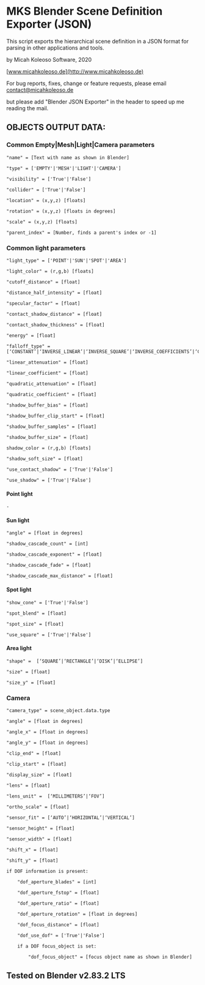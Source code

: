 # MKS Blender Scene Definition Exporter (JSON)

This script exports the hierarchical scene definition in a JSON format for parsing in other applications and tools.


by Micah Koleoso Software, 2020

[www.micahkoleoso.de](http://www.micahkoleoso.de)



For bug reports, fixes, change or feature requests, please email [contact@micahkoleoso.de](mailto:contact@micahkoleoso.de)

but please add "Blender JSON Exporter" in the header to speed up me reading the mail.



## OBJECTS OUTPUT DATA:

### Common Empty|Mesh|Light|Camera parameters

    "name" = [Text with name as shown in Blender]

    "type" = ['EMPTY'|'MESH'|'LIGHT'|'CAMERA']

    "visibility" = ['True'|'False']

    "collider" = ['True'|'False']

    "location" = (x,y,z) [floats]

    "rotation" = (x,y,z) [floats in degrees]

    "scale" = (x,y,z) [floats]

    "parent_index" = [Number, finds a parent's index or -1]   


### Common light parameters

    "light_type" = ['POINT'|'SUN'|'SPOT'|'AREA']

    "light_color" = (r,g,b) [floats]    

    "cutoff_distance" = [float]       

    "distance_half_intensity" = [float]

    "specular_factor" = [float]  
    
    "contact_shadow_distance" = [float]

    "contact_shadow_thickness" = [float]

    "energy" = [float]

    "falloff_type" = [‘CONSTANT’|‘INVERSE_LINEAR’|‘INVERSE_SQUARE’|‘INVERSE_COEFFICIENTS’|‘CUSTOM_CURVE’|‘LINEAR_QUADRATIC_WEIGHTED’]

    "linear_attenuation" = [float]

    "linear_coefficient" = [float]

    "quadratic_attenuation" = [float]

    "quadratic_coefficient" = [float]

    "shadow_buffer_bias" = [float]

    "shadow_buffer_clip_start" = [float]

    "shadow_buffer_samples" = [float]

    "shadow_buffer_size" = [float]    

    shadow_color = (r,g,b) [floats]  

    "shadow_soft_size" = [float]

    "use_contact_shadow" = ['True'|'False']

    "use_shadow" = ['True'|'False']

#### Point light

    -

#### Sun light

    "angle" = [float in degrees]

    "shadow_cascade_count" = [int]

    "shadow_cascade_exponent" = [float]

    "shadow_cascade_fade" = [float]

    "shadow_cascade_max_distance" = [float]

#### Spot light

    "show_cone" = ['True'|'False']

    "spot_blend" = [float]

    "spot_size" = [float]

    "use_square" = ['True'|'False']

#### Area light

    "shape" =  [‘SQUARE’|‘RECTANGLE’|‘DISK’|‘ELLIPSE’]
    
    "size" = [float]
    
    "size_y" = [float]


### Camera

    "camera_type" = scene_object.data.type

    "angle" = [float in degrees]

    "angle_x" = [float in degrees]

    "angle_y" = [float in degrees]

    "clip_end" = [float]

    "clip_start" = [float]

    "display_size" = [float]

    "lens" = [float]

    "lens_unit" =  [‘MILLIMETERS’|‘FOV’]

    "ortho_scale" = [float]

    "sensor_fit" = [‘AUTO’|‘HORIZONTAL’|‘VERTICAL’]

    "sensor_height" = [float]

    "sensor_width" = [float]

    "shift_x" = [float]

    "shift_y" = [float]

    if DOF information is present:

        "dof_aperture_blades" = [int]

        "dof_aperture_fstop" = [float]

        "dof_aperture_ratio" = [float]

        "dof_aperture_rotation" = [float in degrees]

        "dof_focus_distance" = [float]

        "dof_use_dof" = ['True'|'False']

        if a DOF focus_object is set:

            "dof_focus_object" = [focus object name as shown in Blender]


## Tested on Blender v2.83.2 LTS